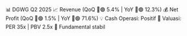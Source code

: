 📊 DGWG Q2 2025
📈 Revenue (QoQ 🔼🟢 5.4% | YoY 🔼🟢 12.3%)
💰 Net Profit (QoQ 🔼🟢 1.5% | YoY 🔼🟢 71.6%)
💡 Cash Operasi: Positif
🧮 Valuasi: PER 35x | PBV 2.5x
🧱 Fundamental stabil
